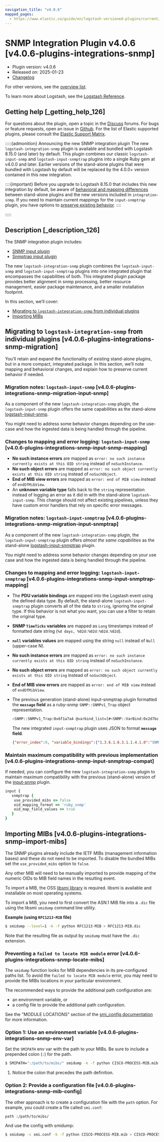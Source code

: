 ```yaml
---
navigation_title: "v4.0.6"
mapped_pages:
  - https://www.elastic.co/guide/en/logstash-versioned-plugins/current/v4.0.6-plugins-integrations-snmp.html
---
```


# SNMP Integration Plugin v4.0.6 [v4.0.6-plugins-integrations-snmp]


* Plugin version: v4.0.6
* Released on: 2025-01-23
* [Changelog](https://github.com/logstash-plugins/logstash-integration-snmp/blob/v4.0.6/CHANGELOG.md)

For other versions, see the [overview list](integration-snmp-index.md).

To learn more about Logstash, see the [Logstash Reference](logstash://reference/index.md).

## Getting help [_getting_help_126]

For questions about the plugin, open a topic in the [Discuss](http://discuss.elastic.co) forums. For bugs or feature requests, open an issue in [Github](https://github.com/logstash-plugins/logstash-integration-snmp). For the list of Elastic supported plugins, please consult the [Elastic Support Matrix](https://www.elastic.co/support/matrix#matrix_logstash_plugins).

:::::{admonition} Announcing the new SNMP integration plugin
The new `logstash-integration-snmp` plugin is available and bundled with Logstash 8.15.0 (and later) by default. This plugin combines our classic `logstash-input-snmp` and `logstash-input-snmptrap` plugins into a single Ruby gem at v4.0.0 and later. Earlier versions of the stand-alone plugins that were bundled with Logstash by default will be replaced by the 4.0.0+ version contained in this new integration.

::::{important}
Before you upgrade to Logstash 8.15.0 that includes this new integration by default, be aware of [behavioral and mapping differences](/lsr/plugins-integrations-snmp.md#plugins-integrations-snmp-migration) between stand-alone plugins and the new versions included in `integration-snmp`. If you need to maintain current mappings for the `input-snmptrap` plugin, you have options to [preserve existing behavior](/lsr/plugins-integrations-snmp.md#plugins-integrations-snmp-input-snmptrap-compat).
::::


:::::



## Description [_description_126]

The SNMP integration plugin includes:

* [SNMP input plugin](/lsr/plugins-inputs-snmp.md)
* [Snmptrap input plugin](/lsr/plugins-inputs-snmptrap.md)

The new `logstash-integration-snmp` plugin combines the `logstash-input-snmp` and `logstash-input-snmptrap` plugins into one integrated plugin that encompasses the capabilities of both. This integrated plugin package provides better alignment in snmp processing, better resource management, easier package maintenance, and a smaller installation footprint.

In this section, we’ll cover:

* [Migrating to `logstash-integration-snmp` from individual plugins](v4-0-6-plugins-integrations-snmp.md#v4.0.6-plugins-integrations-snmp-migration)
* [Importing MIBs](v4-0-6-plugins-integrations-snmp.md#v4.0.6-plugins-integrations-snmp-import-mibs)


## Migrating to `logstash-integration-snmp` from individual plugins [v4.0.6-plugins-integrations-snmp-migration]

You’ll retain and expand the functionality of existing stand-alone plugins, but in a more compact, integrated package. In this section, we’ll note mapping and behavioral changes, and explain how to preserve current behavior if needed.

### Migration notes: `logstash-input-snmp` [v4.0.6-plugins-integrations-snmp-migration-input-snmp]

As a component of the new `logstash-integration-snmp` plugin, the `logstash-input-snmp` plugin offers the same capabilities as the stand-alone [logstash-input-snmp](https://github.com/logstash-plugins/logstash-input-snmp).

You might need to address some behavior changes depending on the use-case and how the ingested data is being handled through the pipeline.


### Changes to mapping and error logging: `logstash-input-snmp` [v4.0.6-plugins-integrations-snmp-input-snmp-mapping]

* **No such instance errors** are mapped as `error: no such instance currently exists at this OID string` instead of `noSuchInstance`.
* **No such object errors** are mapped as `error: no such object currently exists at this OID string` instead of `noSuchObject`.
* **End of MIB view errors** are mapped as `error: end of MIB view` instead of `endOfMibView`.
* An **unknown variable type** falls back to the `string` representation instead of logging an error as it did in with the stand-alone `logstash-input-snmp`. This change should not affect existing pipelines, unless they have custom error handlers that rely on specific error messages.


### Migration notes: `logstash-input-snmptrap` [v4.0.6-plugins-integrations-snmp-migration-input-snmptrap]

As a component of the new `logstash-integration-snmp` plugin, the `logstash-input-snmptrap` plugin offers *almost the same capabilities* as the stand-alone [logstash-input-snmptrap](https://github.com/logstash-plugins/logstash-input-snmptrap) plugin.

You might need to address some behavior changes depending on your use case and how the ingested data is being handled through the pipeline.


### Changes to mapping and error logging: `logstash-input-snmptrap` [v4.0.6-plugins-integrations-snmp-input-snmptrap-mapping]

* The **PDU variable bindings** are mapped into the Logstash event using the defined data type. By default, the stand-alone `logstash-input-snmptrap` plugin converts all of the data to `string`, ignoring the original type. If this behavior is not what you want, you can use a filter to retain the original type.
* **SNMP `TimeTicks` variables** are mapped as `Long` timestamps instead of formatted date string (`%d days, %02d:%02d:%02d.%02d`).
* **`null` variables values** are mapped using the string `null` instead of `Null` (upper-case N).
* **No such instance errors** are mapped as `error: no such instance currently exists at this OID string` instead of `noSuchInstance`.
* **No such object errors** are mapped as `error: no such object currently exists at this OID string` instead of `noSuchObject`.
* **End of MIB view errors** are mapped as `error: end of MIB view` instead of `endOfMibView`.
* The previous generation (stand-alone) input-snmptrap plugin formatted the **`message` field** as a ruby-snmp `SNMP::SNMPv1_Trap` object representation.

    ```sh
    <SNMP::SNMPv1_Trap:0x6f1a7a4 @varbind_list=[#<SNMP::VarBind:0x2d7bcd8f @value="teststring", @name=[1.11.12.13.14.15]>], @timestamp=#<SNMP::TimeTicks:0x1af47e9d @value=55>, @generic_trap=6,  @enterprise=[1.2.3.4.5.6], @source_ip="127.0.0.1", @agent_addr=#<SNMP::IpAddress:0x29a4833e @value="test">, @specific_trap=99>
    ```

    The new integrated `input-snmptrap` plugin uses JSON to format **`message` field**.

    ```json
    {"error_index":0, "variable_bindings":{"1.3.6.1.6.3.1.1.4.1.0":"SNMPv2-MIB::coldStart", "1.3.6.1.2.1.1.3.0":0}, "error_status":0, "type":"TRAP", "error_status_text":"Success", "community":"public", "version":"2c", "request_id":1436216872}
    ```



### Maintain maximum compatibility with previous implementation [v4.0.6-plugins-integrations-snmp-input-snmptrap-compat]

If needed, you can configure the new `logstash-integration-snmp` plugin to maintain maximum compatibility with the previous (stand-alone) version of the [input-snmp](https://github.com/logstash-plugins/logstash-input-snmp) plugin.

```ruby
input {
   snmptrap {
    use_provided_mibs => false
    oid_mapping_format => 'ruby_snmp'
    oid_map_field_values => true
   }
}
```



## Importing MIBs [v4.0.6-plugins-integrations-snmp-import-mibs]

The SNMP plugins already include the IETF MIBs (management information bases) and these do not need to be imported. To disable the bundled MIBs set the `use_provided_mibs` option to `false`.

Any other MIB will need to be manually imported to provide mapping of the numeric OIDs to MIB field names in the resulting event.

To import a MIB, the OSS [libsmi library](https://www.ibr.cs.tu-bs.de/projects/libsmi/) is required. libsmi is available and installable on most operating systems.

To import a MIB, you need to first convert the ASN.1 MIB file into a `.dic` file using the libsmi `smidump` command line utility.

**Example (using `RFC1213-MIB` file)**

```sh
$ smidump --level=1 -k -f python RFC1213-MIB > RFC1213-MIB.dic
```

Note that the resulting file as output by `smidump` must have the `.dic` extension.

### Preventing a `failed to locate MIB module` error [v4.0.6-plugins-integrations-snmp-locate-mibs]

The `smidump` function looks for MIB dependencies in its pre-configured paths list. To avoid the `failed to locate MIB module` error, you may need to provide the MIBs locations in your particular environment.

The recommended ways to provide the additional path configuration are:

* an environment variable, or
* a config file to provide the additional path configuration.

See the "MODULE LOCATIONS" section of the [smi_config documentation](https://www.ibr.cs.tu-bs.de/projects/libsmi/smi_config.html#MODULE%20LOCATIONS) for more information.


### Option 1: Use an environment variable [v4.0.6-plugins-integrations-snmp-env-var]

Set the `SMIPATH` env var with the path to your MIBs. Be sure to include a prepended colon (`:`) for the path.

```sh
$ SMIPATH=":/path/to/mibs/" smidump -k -f python CISCO-PROCESS-MIB.mib > CISCO-PROCESS-MIB_my.dic <1>
```

1. Notice the colon that precedes the path definition.



### Option 2: Provide a configuration file [v4.0.6-plugins-integrations-snmp-mib-config]

The other approach is to create a configuration file with the `path` option. For example, you could create a file called `smi.conf`:

```sh
path :/path/to/mibs/
```

And use the config with smidump:

```sh
$ smidump -c smi.conf -k -f python CISCO-PROCESS-MIB.mib > CISCO-PROCESS-MIB_my.dic
```



